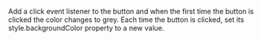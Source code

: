 Add a click event listener to the button and when the first time the button is clicked the color changes to grey.
Each time the button is clicked, set its style.backgroundColor property to a new value.